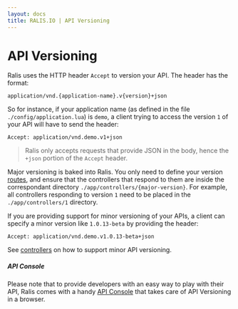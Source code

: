 ```yaml
---
layout: docs
title: RALIS.IO | API Versioning
---
```



# API Versioning

Ralis uses the HTTP header `Accept` to version your API. The header has the format:

```
application/vnd.{application-name}.v{version}+json
```

So for instance, if your application name (as defined in the file `./config/application.lua`) is `demo`, a client trying to access the version `1` of your API will have to send the header:

```
Accept: application/vnd.demo.v1+json
```

> Ralis only accepts requests that provide JSON in the body, hence the `+json` portion of the `Accept` header.

Major versioning is baked into Ralis. You only need to define your version [routes](/docs/routes.html), and ensure that the controllers that respond to them are inside the correspondant directory `./app/controllers/{major-version}`. For example, all controllers responding to version `1` need to be placed in the `./app/controllers/1` directory.


If you are providing support for minor versioning of your APIs, a client can specify a minor version like `1.0.13-beta` by providing the header:

```
Accept: application/vnd.demo.v1.0.13-beta+json
```
See [controllers](/docs/controllers.html) on how to support minor API versioning.


##### API Console

Please note that to provide developers with an easy way to play with their API, Ralis comes with a handy [API Console](/docs/api_console.html) that takes care of API Versioning in a browser.